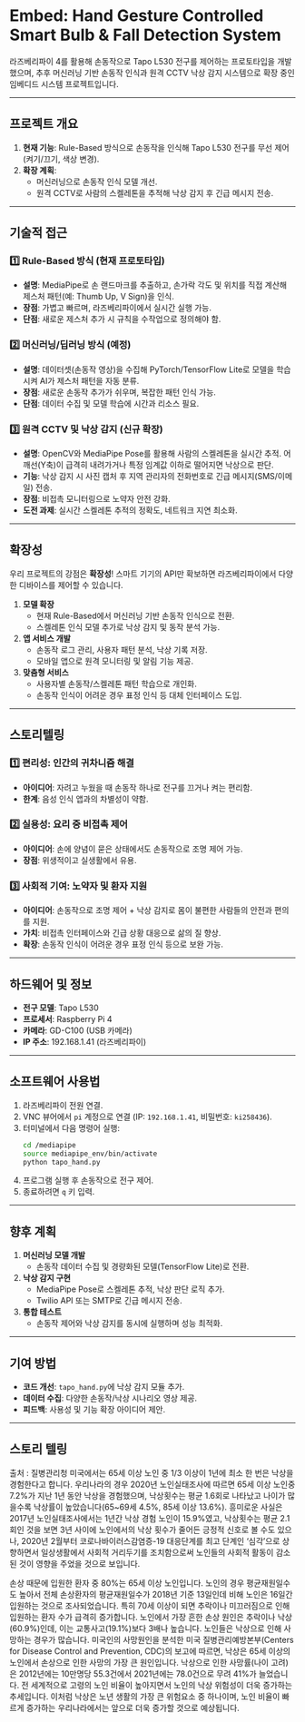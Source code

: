 # Embed: Hand Gesture Controlled Smart Bulb & Fall Detection System

라즈베리파이 4를 활용해 손동작으로 Tapo L530 전구를 제어하는 프로토타입을 개발했으며, 추후 머신러닝 기반 손동작 인식과 원격 CCTV 낙상 감지 시스템으로 확장 중인 임베디드 시스템 프로젝트입니다.

---

## 프로젝트 개요
1. **현재 기능**: Rule-Based 방식으로 손동작을 인식해 Tapo L530 전구를 무선 제어 (켜기/끄기, 색상 변경).
2. **확장 계획**: 
   - 머신러닝으로 손동작 인식 모델 개선.
   - 원격 CCTV로 사람의 스켈레톤을 추적해 낙상 감지 후 긴급 메시지 전송.

---

## 기술적 접근

### 1️⃣ Rule-Based 방식 (현재 프로토타입)
- **설명**: MediaPipe로 손 랜드마크를 추출하고, 손가락 각도 및 위치를 직접 계산해 제스처 패턴(예: Thumb Up, V Sign)을 인식.
- **장점**: 가볍고 빠르며, 라즈베리파이에서 실시간 실행 가능.
- **단점**: 새로운 제스처 추가 시 규칙을 수작업으로 정의해야 함.

### 2️⃣ 머신러닝/딥러닝 방식 (예정)
- **설명**: 데이터셋(손동작 영상)을 수집해 PyTorch/TensorFlow Lite로 모델을 학습시켜 AI가 제스처 패턴을 자동 분류.
- **장점**: 새로운 손동작 추가가 쉬우며, 복잡한 패턴 인식 가능.
- **단점**: 데이터 수집 및 모델 학습에 시간과 리소스 필요.

### 3️⃣ 원격 CCTV 및 낙상 감지 (신규 확장)
- **설명**: OpenCV와 MediaPipe Pose를 활용해 사람의 스켈레톤을 실시간 추적. 어깨선(Y축)이 급격히 내려가거나 특정 임계값 이하로 떨어지면 낙상으로 판단.
- **기능**: 낙상 감지 시 사진 캡처 후 지역 관리자의 전화번호로 긴급 메시지(SMS/이메일) 전송.
- **장점**: 비접촉 모니터링으로 노약자 안전 강화.
- **도전 과제**: 실시간 스켈레톤 추적의 정확도, 네트워크 지연 최소화.

---

## 확장성
우리 프로젝트의 강점은 **확장성**! 스마트 기기의 API만 확보하면 라즈베리파이에서 다양한 디바이스를 제어할 수 있습니다.

1. **모델 확장**
   - 현재 Rule-Based에서 머신러닝 기반 손동작 인식으로 전환.
   - 스켈레톤 인식 모델 추가로 낙상 감지 및 동작 분석 가능.
2. **앱 서비스 개발**
   - 손동작 로그 관리, 사용자 패턴 분석, 낙상 기록 저장.
   - 모바일 앱으로 원격 모니터링 및 알림 기능 제공.
3. **맞춤형 서비스**
   - 사용자별 손동작/스켈레톤 패턴 학습으로 개인화.
   - 손동작 인식이 어려운 경우 표정 인식 등 대체 인터페이스 도입.

---

## 스토리텔링

### 1️⃣ 편리성: 인간의 귀차니즘 해결
- **아이디어**: 자려고 누웠을 때 손동작 하나로 전구를 끄거나 켜는 편리함.
- **한계**: 음성 인식 앱과의 차별성이 약함.

### 2️⃣ 실용성: 요리 중 비접촉 제어
- **아이디어**: 손에 양념이 묻은 상태에서도 손동작으로 조명 제어 가능.
- **장점**: 위생적이고 실생활에서 유용.

### 3️⃣ 사회적 기여: 노약자 및 환자 지원
- **아이디어**: 손동작으로 조명 제어 + 낙상 감지로 몸이 불편한 사람들의 안전과 편의를 지원.
- **가치**: 비접촉 인터페이스와 긴급 상황 대응으로 삶의 질 향상.
- **확장**: 손동작 인식이 어려운 경우 표정 인식 등으로 보완 가능.

---

## 하드웨어 및 정보
- **전구 모델**: Tapo L530
- **프로세서**: Raspberry Pi 4
- **카메라**: GD-C100 (USB 카메라)
- **IP 주소**: 192.168.1.41 (라즈베리파이)

---

## 소프트웨어 사용법
1. 라즈베리파이 전원 연결.
2. VNC 뷰어에서 `pi` 계정으로 연결 (IP: `192.168.1.41`, 비밀번호: `ki258436`).
3. 터미널에서 다음 명령어 실행:
   ```bash
   cd /mediapipe
   source mediapipe_env/bin/activate
   python tapo_hand.py
   ```
4. 프로그램 실행 후 손동작으로 전구 제어.
5. 종료하려면 `q` 키 입력.

---

## 향후 계획
1. **머신러닝 모델 개발**
   - 손동작 데이터 수집 및 경량화된 모델(TensorFlow Lite)로 전환.
2. **낙상 감지 구현**
   - MediaPipe Pose로 스켈레톤 추적, 낙상 판단 로직 추가.
   - Twilio API 또는 SMTP로 긴급 메시지 전송.
3. **통합 테스트**
   - 손동작 제어와 낙상 감지를 동시에 실행하며 성능 최적화.

---

## 기여 방법
- **코드 개선**: `tapo_hand.py`에 낙상 감지 모듈 추가.
- **데이터 수집**: 다양한 손동작/낙상 시나리오 영상 제공.
- **피드백**: 사용성 및 기능 확장 아이디어 제안.

---

## 스토리 텔링
출처 : 질병관리청
미국에서는 65세 이상 노인 중 1/3 이상이 1년에 최소 한 번은 낙상을 경험한다고 합니다. 우리나라의 경우 2020년 노인실태조사에 따르면 65세 이상 노인중 7.2%가 지난 1년 동안 낙상을 경험했으며, 낙상횟수는 평균 1.6회로 나타났고 나이가 많을수록 낙상률이 높았습니다(65~69세 4.5%, 85세 이상 13.6%). 흥미로운 사실은 2017년 노인실태조사에서는 1년간 낙상 경험 노인이 15.9%였고, 낙상횟수는 평균 2.1회인 것을 보면 3년 사이에 노인에서의 낙상 횟수가 줄어든 긍정적 신호로 볼 수도 있으나, 2020년 2월부터 코로나바이러스감염증-19 대응단계를 최고 단계인 ‘심각’으로 상향하면서 일상생활에서 사회적 거리두기를 조치함으로써 노인들의 사회적 활동이 감소된 것이 영향을 주었을 것으로 보입니다. 

손상 때문에 입원한 환자 중 80%는 65세 이상 노인입니다. 노인의 경우 평균재원일수도 높아서 전체 손상환자의 평균재원일수가 2018년 기준 13일인데 비해 노인은 16일간 입원하는 것으로 조사되었습니다. 특히 70세 이상이 되면 추락이나 미끄러짐으로 인해 입원하는 환자 수가 급격히 증가합니다. 노인에서 가장 흔한 손상 원인은 추락이나 낙상(60.9%)인데, 이는 교통사고(19.1%)보다 3배나 높습니다. 노인들은 낙상으로 인해 사망하는 경우가 많습니다. 미국인의 사망원인을 분석한 미국 질병관리예방본부(Centers for Disease Control and Prevention, CDC)의 보고에 따르면, 낙상은 65세 이상의 노인에서 손상으로 인한 사망의 가장 큰 원인입니다. 낙상으로 인한 사망률(나이 고려)은 2012년에는 10만명당 55.3건에서 2021년에는 78.0건으로 무려 41%가 늘었습니다. 전 세계적으로 고령의 노인 비율이 높아지면서 노인의 낙상 위험성이 더욱 증가하는 추세입니다. 이처럼 낙상은 노년 생활의 가장 큰 위험요소 중 하나이며, 노인 비율이 빠르게 증가하는 우리나라에서는 앞으로 더욱 증가할 것으로 예상됩니다.
